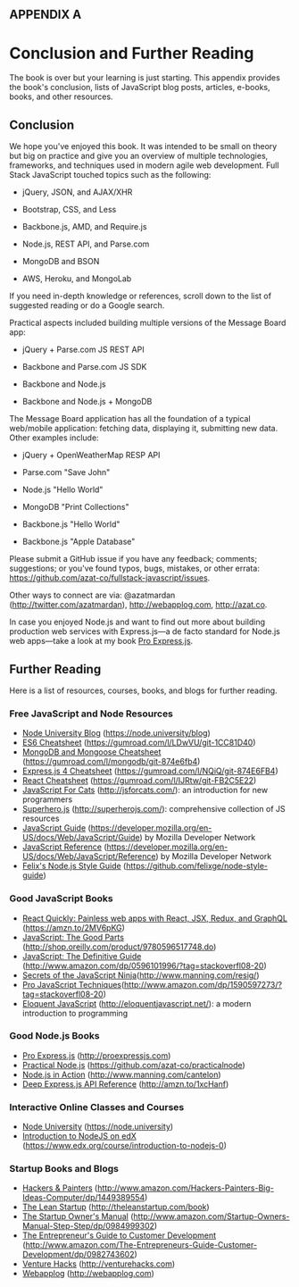 <span id="further" class="anchor"></span>

APPENDIX A
----------
Conclusion and Further Reading
==============================
The book is over but your learning is just starting. This appendix provides the book's conclusion, lists of JavaScript blog posts, articles, e-books, books, and other resources.

Conclusion
----------

We hope you've enjoyed this book. It was intended to be small on theory
but big on practice and give you an overview of multiple technologies,
frameworks, and techniques used in modern agile web development. Full
Stack JavaScript touched topics such as the following:

-   jQuery, JSON, and AJAX/XHR

-   Bootstrap, CSS, and Less

-   Backbone.js, AMD, and Require.js

-   Node.js, REST API, and Parse.com

-   MongoDB and BSON

-   AWS, Heroku, and MongoLab

If you need in-depth knowledge or references, scroll down to the list of
suggested reading or do a Google search.

Practical aspects included building multiple versions of the Message
Board app:

-   jQuery + Parse.com JS REST API

-   Backbone and Parse.com JS SDK

-   Backbone and Node.js

-   Backbone and Node.js + MongoDB

The Message Board application has all the foundation of a typical
web/mobile application: fetching data, displaying it, submitting new
data. Other examples include:

-   jQuery + OpenWeatherMap RESP API

-   Parse.com "Save John"

-   Node.js "Hello World"

-   MongoDB "Print Collections"

-   Backbone.js "Hello World"

-   Backbone.js "Apple Database"

Please submit a GitHub issue if you have any feedback; comments;
suggestions; or you've found typos, bugs, mistakes, or other errata:
<https://github.com/azat-co/fullstack-javascript/issues>.

Other ways to connect are via: @azatmardan (http://twitter.com/azatmardan),
<http://webapplog.com>, <http://azat.co>.

In case you enjoyed Node.js and want to find out more about building
production web services with Express.js—a de facto standard for Node.js
web apps—take a look at my book [Pro
Express.js](http://proexpressjs.com).

Further Reading
---------------

Here is a list of resources, courses, books, and blogs for further
reading.

### Free JavaScript and Node Resources

-   [Node University Blog](https://node.university/blog) (https://node.university/blog)
-   [ES6 Cheatsheet](https://gumroad.com/l/LDwVU/git-1CC81D40) (https://gumroad.com/l/LDwVU/git-1CC81D40)
-   [MongoDB and Mongoose Cheatsheet](https://gum.co/mongodb/git-874e6fb4) (https://gumroad.com/l/mongodb/git-874e6fb4)
-   [Express.js 4 Cheatsheet](https://gum.co/NQiQ/git-874E6FB4) (https://gumroad.com/l/NQiQ/git-874E6FB4)
-   [React Cheatsheet](https://gum.co/IJRtw/git-FB2C5E22) (https://gumroad.com/l/IJRtw/git-FB2C5E22)
-   [JavaScript For Cats](http://jsforcats.com/) (http://jsforcats.com/): an introduction for new programmers
-   [Superhero.js](http://superherojs.com/) (http://superherojs.com/): comprehensive collection of JS resources
-   [JavaScript Guide](https://developer.mozilla.org/en-US/docs/JavaScript/Guide) (https://developer.mozilla.org/en-US/docs/Web/JavaScript/Guide) by Mozilla Developer Network
-   [JavaScript Reference](https://developer.mozilla.org/en-US/docs/JavaScript/Reference) (https://developer.mozilla.org/en-US/docs/Web/JavaScript/Reference) by Mozilla Developer Network
-   [Felix's Node.js Style Guide](https://github.com/felixge/node-style-guide) (https://github.com/felixge/node-style-guide)


### Good JavaScript Books

-   [React Quickly: Painless web apps with React, JSX, Redux, and GraphQL](https://www.amazon.com/React-Quickly-Painless-Redux-GraphQL/dp/1617293342) (<https://amzn.to/2MV6pKG>)
-   [JavaScript: The Good Parts](http://shop.oreilly.com/product/9780596517748.do) (http://shop.oreilly.com/product/9780596517748.do)
-   [JavaScript: The Definitive Guide](http://www.amazon.com/dp/0596101996/?tag=stackoverfl08-20) (http://www.amazon.com/dp/0596101996/?tag=stackoverfl08-20)
-   [Secrets of the JavaScript Ninja](http://www.manning.com/resig/)(http://www.manning.com/resig/)
-   [Pro JavaScript Techniques](http://www.amazon.com/dp/1590597273/?tag=stackoverfl08-20)(http://www.amazon.com/dp/1590597273/?tag=stackoverfl08-20)
-   [Eloquent JavaScript](http://eloquentjavascript.net/) (http://eloquentjavascript.net/): a modern introduction to programming

### Good Node.js Books

-   [Pro Express.js](http://proexpressjs.com) (http://proexpressjs.com)
-   [Practical Node.js](https://github.com/azat-co/practicalnode) (https://github.com/azat-co/practicalnode)
-   [Node.js in Action](http://www.manning.com/cantelon) (http://www.manning.com/cantelon)
-   [Deep Express.js API Reference](http://amzn.to/1xcHanf) (http://amzn.to/1xcHanf)

### Interactive Online Classes and Courses

-   [Node University](https://node.university) (https://node.university)
-   [Introduction to NodeJS on edX](https://www.edx.org/course/introduction-to-nodejs-0) (https://www.edx.org/course/introduction-to-nodejs-0)

### Startup Books and Blogs

-   [Hackers & Painters](http://www.amazon.com/Hackers-Painters-Big-Ideas-Computer/dp/1449389554) (http://www.amazon.com/Hackers-Painters-Big-Ideas-Computer/dp/1449389554)
-   [The Lean Startup](http://theleanstartup.com/book) (http://theleanstartup.com/book)
-   [The Startup Owner's Manual](http://www.amazon.com/Startup-Owners-Manual-Step-Step/dp/0984999302) (http://www.amazon.com/Startup-Owners-Manual-Step-Step/dp/0984999302)
-   [The Entrepreneur's Guide to Customer Development](http://www.amazon.com/The-Entrepreneurs-Guide-Customer-Development/dp/0982743602/) (http://www.amazon.com/The-Entrepreneurs-Guide-Customer-Development/dp/0982743602)
-   [Venture Hacks](http://venturehacks.com/) (http://venturehacks.com)
-   [Webapplog](http://webapplog.com) (http://webapplog.com)
